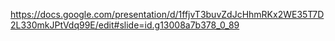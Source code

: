 https://docs.google.com/presentation/d/1ffjvT3buvZdJcHhmRKx2WE35T7D2L330mkJPtVdq99E/edit#slide=id.g13008a7b378_0_89
